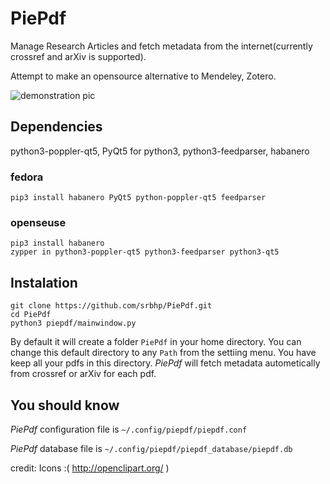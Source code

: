 # PiePdf

Manage Research Articles  and fetch metadata from the internet(currently crossref and arXiv is supported). 

Attempt to  make an opensource alternative to Mendeley, Zotero.

![demonstration pic](https://github.com/srbhp/PiePdf/raw/master/Screenshot.png)
## Dependencies 
python3-poppler-qt5, PyQt5 for python3, python3-feedparser, habanero

### fedora

`pip3 install habanero PyQt5 python-poppler-qt5 feedparser`

### openseuse

```
pip3 install habanero 
zypper in python3-poppler-qt5 python3-feedparser python3-qt5
```

## Instalation 
```
git clone https://github.com/srbhp/PiePdf.git
cd PiePdf
python3 piepdf/mainwindow.py
```
By default it will create a folder `PiePdf`
 in your home directory. You can change this default directory to any `Path` from the settiing menu.
 You have keep all your pdfs in this directory. *PiePdf* will fetch metadata autometically 
 from crossref or arXiv for each pdf.

## You should know 
*PiePdf* configuration file is `~/.config/piepdf/piepdf.conf`

*PiePdf* database file is `~/.config/piepdf/piepdf_database/piepdf.db`

credit: Icons :( http://openclipart.org/ )
